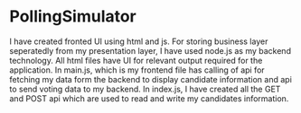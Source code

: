 # PollingSimulator
I have created fronted UI using html and js.
For storing business layer seperatedly from my presentation layer, I have used node.js as my backend technology.
All html files have UI for relevant output required for the application.
In main.js, which is my frontend file has calling of api for fetching my data form the backend to display candidate information and api to send voting data to my backend.
In index.js, I have created all the GET and POST api which are used to read and write my candidates information.
